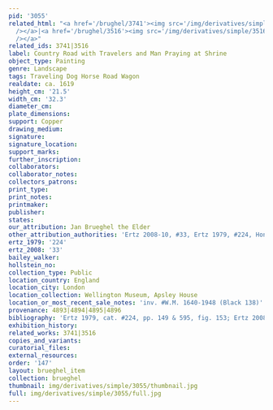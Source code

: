 ```yaml
---
pid: '3055'
related_html: "<a href='/brughel/3741'><img src='/img/derivatives/simple/3741/thumbnail.jpg'
  /></a>|<a href='/brughel/3516'><img src='/img/derivatives/simple/3516/thumbnail.jpg'
  /></a>"
related_ids: 3741|3516
label: Country Road with Travelers and Man Praying at Shrine
object_type: Painting
genre: Landscape
tags: Traveling Dog Horse Road Wagon
realdate: ca. 1619
height_cm: '21.5'
width_cm: '32.3'
diameter_cm: 
plate_dimensions: 
support: Copper
drawing_medium: 
signature: 
signature_location: 
support_marks: 
further_inscription: 
collaborators: 
collaborator_notes: 
collectors_patrons: 
print_type: 
print_notes: 
printmaker: 
publisher: 
states: 
our_attribution: Jan Brueghel the Elder
other_attribution_authorities: 'Ertz 2008-10, #33, Ertz 1979, #224, Honig database'
ertz_1979: '224'
ertz_2008: '33'
bailey_walker: 
hollstein_no: 
collection_type: Public
location_country: England
location_city: London
location_collection: Wellington Museum, Apsley House
location_or_most_recent_sale_notes: 'inv. #W.M. 1640-1948 (Black 138)'
provenance: 4893|4894|4895|4896
bibliography: 'Ertz 1979, cat. #224, pp. 149 & 595, fig. 153; Ertz 2008-10, cat. #33'
exhibition_history: 
related_works: 3741|3516
copies_and_variants: 
curatorial_files: 
external_resources: 
order: '147'
layout: brueghel_item
collection: brueghel
thumbnail: img/derivatives/simple/3055/thumbnail.jpg
full: img/derivatives/simple/3055/full.jpg
---
```

